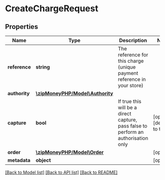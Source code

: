 # CreateChargeRequest

## Properties
Name | Type | Description | Notes
------------ | ------------- | ------------- | -------------
**reference** | **string** | The reference for this charge (unique payment reference in your store) | 
**authority** | [**\zipMoneyPHP/Model\Authority**](Authority.md) |  | 
**capture** | **bool** | If true this will be a direct capture, pass false to perform an authorisation only | [optional] [default to true]
**order** | [**\zipMoneyPHP/Model\Order**](Order.md) |  | [optional] 
**metadata** | **object** |  | [optional] 

[[Back to Model list]](../README.md#documentation-for-models) [[Back to API list]](../README.md#documentation-for-api-endpoints) [[Back to README]](../README.md)


